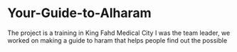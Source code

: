 # Your-Guide-to-Alharam
The project is a training in King Fahd Medical City I was the team leader, we worked on making a guide to haram that helps people find out the possible
